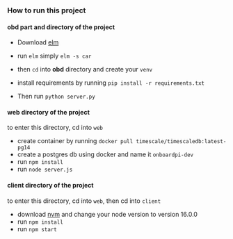 ### How to run this project


#### obd part and directory of the project
- Download [elm](https://github.com/Ircama/ELM327-emulator)

- run `elm` simply `elm -s car`

- then `cd` into **obd** directory and create your `venv`
- install requirements by running `pip install -r requirements.txt`
- Then run `python server.py`

#### web directory of the project
to enter this directory, cd into `web`

- create container by running `docker pull timescale/timescaledb:latest-pg14`
- create a postgres db using docker and name it `onboardpi-dev`
- run `npm install`
- run `node server.js`

#### client directory of the project
to enter this directory, cd into `web`, then cd into `client`

- download [nvm]() and change your node version to version 16.0.0
- run `npm install`
- run `npm start`